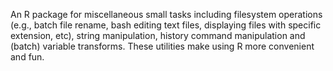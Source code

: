 An R package for miscellaneous small tasks 
including filesystem operations 
(e.g., batch file rename, bash editing text files, displaying files with specific extension, etc),
string manipulation, 
history command manipulation and (batch) variable transforms.
These utilities make using R more convenient and fun.
